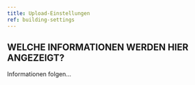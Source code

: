 ```yaml
---
title: Upload-Einstellungen
ref: building-settings
---
```


## WELCHE INFORMATIONEN WERDEN HIER ANGEZEIGT?
Informationen folgen...